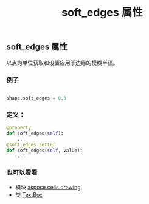 ﻿---
title: soft_edges 属性
second_title: Aspose.Cells for Python via .NET API 参考资料
description:
type: docs
weight: 880
url: /zh/python-net/aspose.cells.drawing/textbox/soft_edges/
is_root: false
---
## soft_edges 属性

以点为单位获取和设置应用于边缘的模糊半径。

### 例子

```python

shape.soft_edges = 0.5

```
### 定义：
```python
@property
def soft_edges(self):
    ...
@soft_edges.setter
def soft_edges(self, value):
    ...
```

### 也可以看看
* 模块 [aspose.cells.drawing](../../)
* 类 [TextBox](/cells/zh/python-net/aspose.cells.drawing/textbox)

